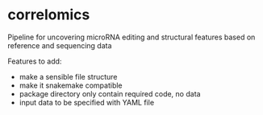 # correlomics
Pipeline for uncovering microRNA editing and structural features based on reference and sequencing data

Features to add:
- make a sensible file structure
- make it snakemake compatible
- package directory only contain required code, no data
- input data to be specified with YAML file

